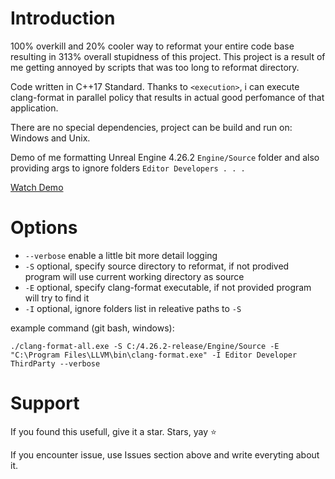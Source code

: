 # Introduction
100% overkill and 20% cooler way to reformat your entire code base resulting in 313% overall stupidness of this project.
This project is a result of me getting annoyed by scripts that was too long to reformat directory.

Code written in C++17 Standard.
Thanks to `<execution>`, i can execute clang-format in parallel policy that results in actual good perfomance of that application. 

There are no special dependencies, project can be build and run on: Windows and Unix. 

Demo of me formatting Unreal Engine 4.26.2 `Engine/Source` folder and also providing args to ignore folders `Editor Developers . . .`

[Watch Demo](https://youtu.be/9gjA-pANNsA)

# Options
- `--verbose` enable a little bit more detail logging
- `-S` optional, specify source directory to reformat, if not prodived program will use current working directory as source
- `-E` optional, specify clang-format executable, if not provided program will try to find it
- `-I` optional, ignore folders list in releative paths to `-S`

example command (git bash, windows):

`./clang-format-all.exe -S C:/4.26.2-release/Engine/Source -E "C:\Program Files\LLVM\bin\clang-format.exe" -I Editor Developer ThirdParty --verbose`

# Support
If you found this usefull, give it a star. Stars, yay ⭐

If you encounter issue, use Issues section above and write everyting about it.
